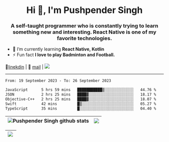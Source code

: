 <h1 align="center">Hi 👋, I'm Pushpender Singh</h1>
<h3 align="center">A self-taught programmer who is constantly trying to learn something new and interesting. React Native is one of my favorite technologies.</h3>

- 🌱 I’m currently learning **React Native, Kotlin**
- ⚡ Fun fact **I love to play Badminton and Football.**

👔[linekdin](https://www.linkedin.com/in/pushpender-singh-240061202/) | 📧 [mail](mailto:pushpendersingh694@gmail.com) | ![](https://komarev.com/ghpvc/?username=pushpender-singh-ap&color=blue)


---

<!--START_SECTION:waka-->

```txt
From: 19 September 2023 - To: 26 September 2023

JavaScript      5 hrs 59 mins   ███████████▒░░░░░░░░░░░░░   44.76 %
JSON            2 hrs 25 mins   ████▓░░░░░░░░░░░░░░░░░░░░   18.17 %
Objective-C++   2 hrs 25 mins   ████▓░░░░░░░░░░░░░░░░░░░░   18.07 %
Swift           42 mins         █▒░░░░░░░░░░░░░░░░░░░░░░░   05.27 %
TypeScript      35 mins         █░░░░░░░░░░░░░░░░░░░░░░░░   04.40 %
```

<!--END_SECTION:waka-->

| <a><img align="center" src="https://github-readme-stats-iota-ecru-15.vercel.app/api?username=pushpender-singh-ap&show_icons=true&include_all_commits=true&theme=buefy&hide_border=true" alt="Pushpender Singh github stats" /></a> | <a><img align="center" src="https://github-readme-stats-iota-ecru-15.vercel.app/api/top-langs/?username=pushpender-singh-ap&layout=compact&theme=buefy&hide_border=true" /></a> |
| ------------- | ------------- |

| <a> <img align="left" src="https://github-readme-streak-stats.herokuapp.com/?user=pushpender-singh-ap" /></br> </a> |
| ------------- |
